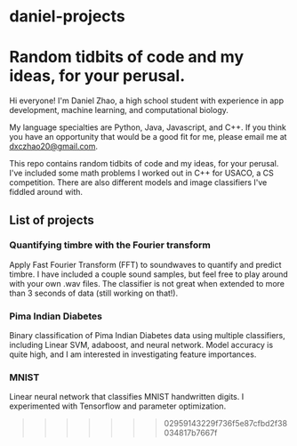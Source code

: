 # daniel-projects

Random tidbits of code and my ideas, for your perusal.
=======
Hi everyone! I'm Daniel Zhao, a high school student with experience in app development, machine learning, and computational biology.

My language specialties are Python, Java, Javascript, and C++. If you think you have an opportunity that would be a good fit for me, please email me at dxczhao20@gmail.com.

This repo contains random tidbits of code and my ideas, for your perusal. I've included some math problems I worked out in C++ for USACO, a CS competition. There are also different models and image classifiers I've fiddled around with.

## List of projects

### Quantifying timbre with the Fourier transform
Apply Fast Fourier Transform (FFT) to soundwaves to quantify and predict timbre. I have included a couple sound samples, but feel free to play around with your own .wav files. The classifier is not great when extended to more than 3 seconds of data (still working on that!).

### Pima Indian Diabetes
Binary classification of Pima Indian Diabetes data using multiple classifiers, including Linear SVM, adaboost, and neural network. Model accuracy is quite high, and I am interested in investigating feature importances.

### MNIST
Linear neural network that classifies MNIST handwritten digits. I experimented with Tensorflow and parameter optimization.
>>>>>>> 02959143229f736f5e87cfbd2f38034817b7667f
